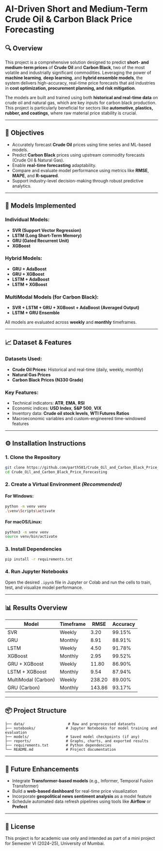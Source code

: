 # AI-Driven Short and Medium-Term Crude Oil & Carbon Black Price Forecasting

## 🔍 Overview
This project is a comprehensive solution designed to predict **short- and medium-term prices** of **Crude Oil** and **Carbon Black**, two of the most volatile and industrially significant commodities. Leveraging the power of **machine learning**, **deep learning**, and **hybrid ensemble models**, the system delivers high-accuracy, real-time price forecasts that aid industries in **cost optimization, procurement planning, and risk mitigation**.

The models are built and trained using both **historical and real-time data** on crude oil and natural gas, which are key inputs for carbon black production. This project is particularly beneficial for sectors like **automotive, plastics, rubber, and coatings**, where raw material price stability is crucial.

---

## 🎯 Objectives
- Accurately forecast **Crude Oil** prices using time series and ML-based models.
- Predict **Carbon Black** prices using upstream commodity forecasts (Crude Oil & Natural Gas).
- Enable **real-time forecasting** adaptability.
- Compare and evaluate model performance using metrics like **RMSE**, **MAPE**, and **R-squared**.
- Support industry-level decision-making through robust predictive analytics.

---

## 🤖 Models Implemented
### Individual Models:
- **SVR (Support Vector Regression)**
- **LSTM (Long Short-Term Memory)**
- **GRU (Gated Recurrent Unit)**
- **XGBoost**

### Hybrid Models:
- **GRU + AdaBoost**
- **GRU + XGBoost**
- **LSTM + AdaBoost**
- **LSTM + XGBoost**

### MultiModal Models (for Carbon Black):
- **SVR + LSTM + GRU + XGBoost + AdaBoost (Averaged Output)**
- **LSTM + GRU Ensemble**

All models are evaluated across **weekly** and **monthly** timeframes.

---

## 📈 Dataset & Features
### Datasets Used:
- **Crude Oil Prices**: Historical and real-time (daily, weekly, monthly)
- **Natural Gas Prices**
- **Carbon Black Prices (N330 Grade)**

### Key Features:
- Technical indicators: **ATR**, **EMA**, **RSI**
- Economic indices: **USD Index**, **S&P 500**, **VIX**
- Inventory data: **Crude oil stock levels**, **WTI Futures Ratios**
- Macroeconomic variables and custom-engineered time-windowed features

---

## ⚙️ Installation Instructions
### 1. Clone the Repository
```bash
git clone https://github.com/parth581/Crude_Oil_and_Carbon_Black_Price_Forecasting.git
cd Crude_Oil_and_Carbon_Black_Price_Forecasting
```

### 2. Create a Virtual Environment *(Recommended)*
#### For Windows:
```bash
python -m venv venv
.\venv\Scripts\activate
```
#### For macOS/Linux:
```bash
python3 -m venv venv
source venv/bin/activate
```

### 3. Install Dependencies
```bash
pip install -r requirements.txt
```

### 4. Run Jupyter Notebooks
Open the desired `.ipynb` file in Jupyter or Colab and run the cells to train, test, and visualize model performance.

---

## 📊 Results Overview
| **Model**               | **Timeframe** | **RMSE** | **Accuracy** |
|------------------------|---------------|----------|--------------|
| SVR                    | Weekly        | 3.20     | 99.15%       |
| GRU                    | Monthly       | 8.91     | 88.91%       |
| LSTM                   | Weekly        | 4.50     | 91.78%       |
| XGBoost                | Monthly       | 2.95     | 99.52%       |
| GRU + XGBoost          | Weekly        | 11.80    | 86.90%       |
| LSTM + XGBoost         | Monthly       | 9.54     | 87.94%       |
| MultiModal (Carbon)    | Weekly        | 238.20   | 89.00%       |
| GRU (Carbon)           | Monthly       | 143.86   | 93.17%       |

---

## 📦 Project Structure
```
├── data/                    # Raw and preprocessed datasets
├── notebooks/              # Jupyter Notebooks for model training and evaluation
├── models/                 # Saved model checkpoints (if any)
├── reports/                # Graphs, charts, and exported results
├── requirements.txt        # Python dependencies
└── README.md               # Project documentation
```

---

## 🚀 Future Enhancements
- Integrate **Transformer-based models** (e.g., Informer, Temporal Fusion Transformer)
- Build a **web-based dashboard** for real-time price visualization
- Incorporate **geopolitical news sentiment analysis** as a model feature
- Schedule automated data refresh pipelines using tools like **Airflow** or **Prefect**

---

## 📜 License
This project is for academic use only and intended as part of a mini project for Semester VI (2024–25), University of Mumbai.
